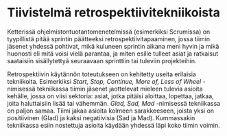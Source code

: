 # Tiivistelmä retrospektiivitekniikoista

Ketterissä ohjelmistontuotantomenetelmissä (esimerkiksi Scrumissa) on tyypillistä pitää sprintin päätteeksi retrospektiivitapaaminen, jossa tiimin jäsenet yhdessä pohtivat, mikä kuluneen sprintin aikana meni hyvin ja mikä huonosti eli mitä voisi vielä parantaa, ja miten esille tulleet asiat ja ratkaisut saataisiin sisällytettyä seuraavaan sprinttiin tai tuleviin projekteihin. 

Retrospektiivin käytännön toteutukseen on kehitetty useita erilaisia tekniikoita. Esimerkiksi *Start, Stop, Continue, More of, Less of Wheel* -nimisessä tekniikassa tiimin jäsenet jaottelevat mieleen tulevia asioita kehälle, jossa on viisi sektoria: asiat, jotka pitäisi aloittaa, lopettaa, jatkaa, joita haluttaisiin lisää tai vähemmän. *Glad, Sad, Mad* -nimisessä tekniikassa on paljon samaa. Tiimi jakaa asioita kolmeen sarakkeeseen, joista yksi on positiivinen (Glad) ja kaksi negatiivisia (Sad ja Mad). Kummassakin tekniikassa esiin nostettuja asioita käydään yhdessä läpi koko tiimin voimin.

